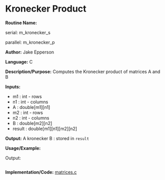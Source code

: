 # Kronecker Product

**Routine Name:** 

serial: m_kronecker_s

parallel: m_kronecker_p

**Author:** Jake Epperson

**Language:** C

**Description/Purpose:** Computes the Kronecker product of matrices A and B

**Inputs:**

- m1 : int - rows
- n1 : int - columns
- A : double[m1][n1]
- m2 : int - rows
- n2 : int - columns
- B : double[m2][n2]
- result : double[m1][n1][m2][n2]

**Output:** A kronecker B : stored in `result`

**Usage/Example:**

Output:
```
```

**Implementation/Code:** [matrices.c](../../../../src/linear_algebra/C/matrices.c)